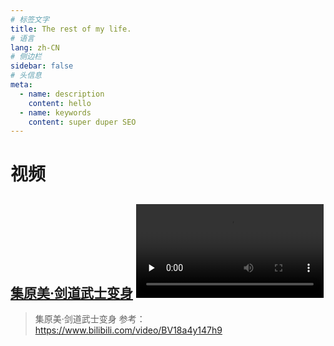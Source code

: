 ```yaml
---
# 标签文字
title: The rest of my life.
# 语言
lang: zh-CN
# 侧边栏
sidebar: false
# 头信息
meta:
  - name: description
    content: hello
  - name: keywords
    content: super duper SEO
---
```


# 视频

## [集原美·剑道武士变身]()  <video id="video" controls="" preload="none" > <source id="mp4" src="/video/b.mp4" type="video/mp4"> </video>
> 集原美·剑道武士变身 参考：https://www.bilibili.com/video/BV18a4y147h9
